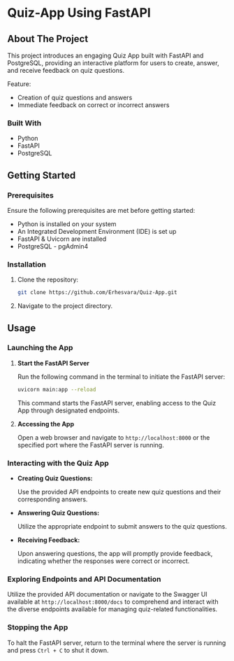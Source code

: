 # Quiz-App Using FastAPI

## About The Project
This project introduces an engaging Quiz App built with FastAPI and PostgreSQL, providing an interactive platform for users to create, answer, and receive feedback on quiz questions.

Feature:
* Creation of quiz questions and answers
* Immediate feedback on correct or incorrect answers

### Built With
* Python 
* FastAPI
* PostgreSQL
 
## Getting Started

### Prerequisites
Ensure the following prerequisites are met before getting started:

* Python is installed on your system
* An Integrated Development Environment (IDE) is set up
* FastAPI & Uvicorn are installed
* PostgreSQL - pgAdmin4


### Installation

1. Clone the repository:
   ```sh
   git clone https://github.com/Erhesvara/Quiz-App.git
   ```
3. Navigate to the project directory.

## Usage

### Launching the App

1. **Start the FastAPI Server**

    Run the following command in the terminal to initiate the FastAPI server:
    ```sh
    uvicorn main:app --reload
    ```
    This command starts the FastAPI server, enabling access to the Quiz App through designated endpoints.

2. **Accessing the App**

    Open a web browser and navigate to `http://localhost:8000` or the specified port where the FastAPI server is running.

### Interacting with the Quiz App

- **Creating Quiz Questions:**

    Use the provided API endpoints to create new quiz questions and their corresponding answers.

- **Answering Quiz Questions:**

    Utilize the appropriate endpoint to submit answers to the quiz questions.

- **Receiving Feedback:**

    Upon answering questions, the app will promptly provide feedback, indicating whether the responses were correct or incorrect.

### Exploring Endpoints and API Documentation

Utilize the provided API documentation or navigate to the Swagger UI available at `http://localhost:8000/docs` to comprehend and interact with the diverse endpoints available for managing quiz-related functionalities.

### Stopping the App

To halt the FastAPI server, return to the terminal where the server is running and press `Ctrl + C` to shut it down.






